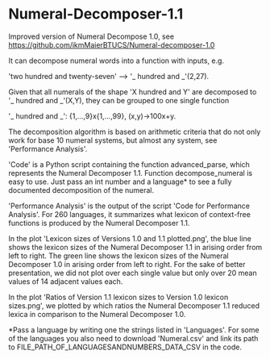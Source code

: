 # Numeral-Decomposer-1.1
Improved version of Numeral Decompose 1.0, see https://github.com/ikmMaierBTUCS/Numeral-decomposer-1.0

It can decompose numeral words into a function with inputs, e.g. 

'two hundred and twenty-seven' --> '_ hundred and \_'(2,27). 

Given that all numerals of the shape 'X hundred and Y' are decomposed to '_ hundred and \_'(X,Y), they can be grouped to one single function 

'_ hundred and \_': {1,...,9}x{1,...,99}, (x,y)->100x+y.

The decomposition algorithm is based on arithmetic criteria that do not only work for base 10 numeral systems, but almost any system, see 'Performance Analysis'.

'Code' is a Python script containing the function advanced_parse, which represents the Numeral Decomposer 1.1.
Function decompose_numeral is easy to use. Just pass an int number and a language* to see a fully documented decomposition of the numeral.

'Performance Analysis' is the output of the script 'Code for Performance Analysis'. For 260 languages, it summarizes what lexicon of context-free functions is produced by the Numeral Decomposer 1.1.

In the plot 'Lexicon sizes of Versions 1.0 and 1.1 plotted.png', the blue line shows the lexicon sizes of the Numeral Decomposer 1.1 in arising order from left to right. The green line shows the lexicon sizes of the Numeral Decomposer 1.0 in arising order from left to right. For the sake of better presentation, we did not plot over each single value but only over 20 mean values of 14 adjacent values each.

In the plot 'Ratios of Version 1.1 lexicon sizes to Version 1.0 lexicon sizes.png', we plotted by which ratios the Numeral Decomposer 1.1 reduced lexica in comparison to the Numeral Decomposer 1.0.

*Pass a language by writing one the strings listed in 'Languages'. For some of the languages you also need to download 'Numeral.csv' and link its path to FILE_PATH_OF_LANGUAGESANDNUMBERS_DATA_CSV in the code.
